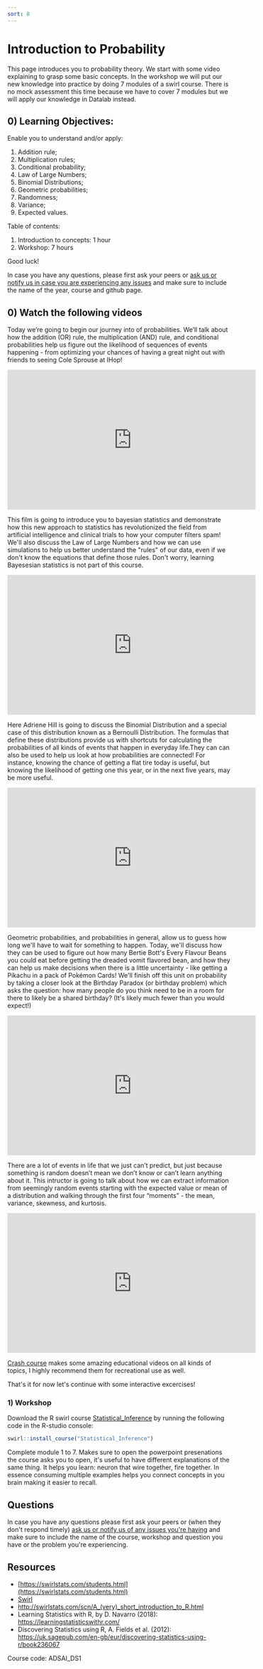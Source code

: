 ```yaml
---
sort: 8
---
```


# Introduction to Probability
This page introduces you to probability theory. We start with some video explaining to grasp some basic concepts. In the workshop we will put our new knowledge into practice by doing 7 modules of a swirl course. There is no mock assessment this time because we have to cover 7 modules but we will apply our knowledge in Datalab instead.


## 0) Learning Objectives:
Enable you to understand and/or apply:
1. Addition rule;
2. Multiplication rules;
3. Conditional probability;
4. Law of Large Numbers;
5. Binomial Distributions;
6. Geometric probabilities;
7. Randomness;
8. Variance;
9. Expected values.

Table of contents:
1. Introduction to concepts: 1 hour
2. Workshop: 7 hours

Good luck!

In case you have any questions, please first ask your peers or [ask us or notify us in case you are experiencing any issues](https://github.com/BredaUniversity/AAI-DM/issues/new) and make sure to include the name of the year, course and github page.





## 0) Watch the following videos
Today we’re going to begin our journey into of probabilities. We’ll talk about how the addition (OR) rule, the multiplication (AND) rule, and conditional probabilities help us figure out the likelihood of sequences of events happening - from optimizing your chances of having a great night out with friends to seeing Cole Sprouse at IHop!
<iframe width="560" height="315" src="https://www.youtube.com/embed/OyddY7DlV58" title="YouTube video player" frameborder="0" allow="accelerometer; autoplay; clipboard-write; encrypted-media; gyroscope; picture-in-picture" allowfullscreen></iframe>




This film is going to introduce you to bayesian statistics and demonstrate how this new approach to statistics has revolutionized the field from artificial intelligence and clinical trials to how your computer filters spam! We'll also discuss the Law of Large Numbers and how we can use simulations to help us better understand the "rules" of our data, even if we don't know the equations that define those rules.  Don't worry, learning Bayesesian statistics is not part of this course.
<iframe width="560" height="315" src="https://www.youtube.com/embed/oZCskBpHWyk" title="YouTube video player" frameborder="0" allow="accelerometer; autoplay; clipboard-write; encrypted-media; gyroscope; picture-in-picture" allowfullscreen></iframe>




Here Adriene Hill is going to discuss the Binomial Distribution and a special case of this distribution known as a Bernoulli Distribution. The formulas that define these distributions provide us with shortcuts for calculating the probabilities of all kinds of events that happen in everyday life.They can can also be used to help us look at how probabilities are connected! For instance, knowing the chance of getting a flat tire today is useful, but knowing the likelihood of getting one this year, or in the next five years, may be more useful.
<iframe width="560" height="315" src="https://www.youtube.com/embed/WR0nMTr6uOo" title="YouTube video player" frameborder="0" allow="accelerometer; autoplay; clipboard-write; encrypted-media; gyroscope; picture-in-picture" allowfullscreen></iframe>




Geometric probabilities, and probabilities in general, allow us to guess how long we'll have to wait for something to happen. Today, we'll discuss how they can be used to figure out how many Bertie Bott's Every Flavour Beans you could eat before getting the dreaded vomit flavored bean, and how they can help us make decisions when there is a little uncertainty - like getting a Pikachu in a pack of Pokémon Cards! We'll finish off this unit on probability by taking a closer look at the Birthday Paradox (or birthday problem) which asks the question: how many people do you think need to be in a room for there to likely be a shared birthday? (It's likely much fewer than you would expect!)
<iframe width="560" height="315" src="https://www.youtube.com/embed/5VMTeBoEcQg" title="YouTube video player" frameborder="0" allow="accelerometer; autoplay; clipboard-write; encrypted-media; gyroscope; picture-in-picture" allowfullscreen></iframe>




There are a lot of events in life that we just can’t predict, but just because something is random doesn’t mean we don’t know or can’t learn anything about it. This intructor is going to talk about how we can extract information from seemingly random events starting with the expected value or mean of a distribution and walking through the first four “moments”  - the mean, variance, skewness, and kurtosis.
<iframe width="560" height="315" src="https://www.youtube.com/embed/jL9en6NvQfk" title="YouTube video player" frameborder="0" allow="accelerometer; autoplay; clipboard-write; encrypted-media; gyroscope; picture-in-picture" allowfullscreen></iframe>



[Crash course](https://www.youtube.com/channel/UCX6b17PVsYBQ0ip5gyeme-Q) makes some amazing educational videos on all kinds of topics, I highly recommend them for recreational use as well.

That's it for now let's continue with some interactive excercises!




### 1) Workshop
Download the R swirl course [Statistical_Inference](https://github.com/swirldev/swirl_courses) by running the following code in the R-studio console:
```R
swirl::install_course("Statistical_Inference")
```
Complete module 1 to 7. Makes sure to open the powerpoint presenations the course asks you to open, it's useful to have different explanations of the same thing. It helps you learn: neuron that wire together, fire together. In essence consuming multiple examples helps you connect concepts in you brain making it easier to recall.




## Questions
In case you have any questions please first ask your peers or (when they don't respond timely) [ask us or notify us of any issues you're having](https://github.com/BredaUniversity/AAI-DM/issues/new) and make sure to include the name of the course, workshop and question you have or the problem you're experiencing.

## Resources
- [https://swirlstats.com/students.html](https://swirlstats.com/students.html)
- [Swirl](https://swirlstats.com/help.html)
- http://swirlstats.com/scn/A_(very)_short_introduction_to_R.html
- Learning Statistics with R, by D. Navarro (2018):  https://learningstatisticswithr.com/  
- Discovering Statistics using R, A. Fields et al. (2012): https://uk.sagepub.com/en-gb/eur/discovering-statistics-using-r/book236067  

Course code: ADSAI_DS1

